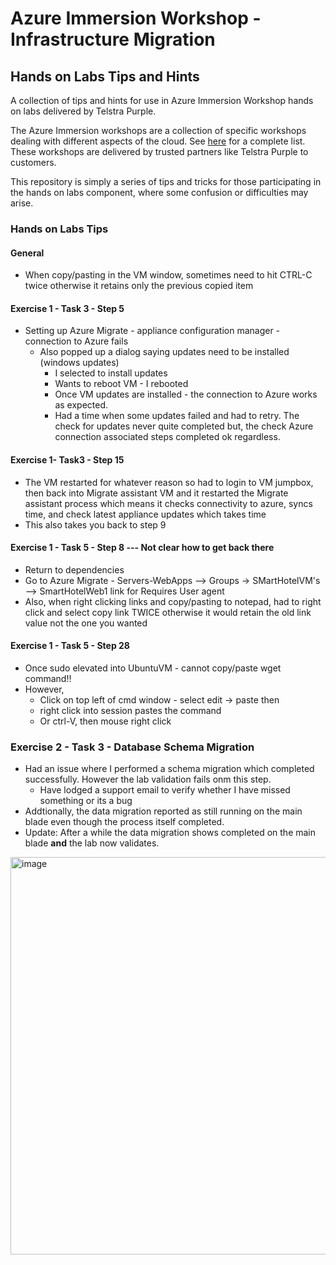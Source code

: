 # Azure Immersion Workshop - Infrastructure Migration
## Hands on Labs Tips and Hints
A collection of tips and hints for use in Azure Immersion Workshop hands on labs delivered by Telstra Purple.

The Azure Immersion workshops are a collection of specific workshops dealing with different aspects of the cloud. See [here](https://partner.microsoft.com/en-US/solutions/azure/aiw) for a complete list. These workshops are delivered by trusted partners like Telstra Purple to customers.

This repository is simply a series of tips and tricks for those participating in the hands on labs component, where some confusion or difficulties may arise.

### Hands on Labs Tips

#### General
- When copy/pasting in the VM window, sometimes need to hit CTRL-C twice otherwise it retains only the previous copied item
	
#### Exercise 1 - Task 3 - Step 5
- Setting up Azure Migrate - appliance configuration manager - connection to Azure fails
  - Also popped up a dialog saying updates need to be installed (windows updates)
    - I selected to install updates
    - Wants to reboot VM - I rebooted
    - Once VM updates are installed - the connection to Azure works as expected.
	- Had a time when some updates failed and had to retry. The check for updates never quite completed but, the check Azure connection associated steps completed ok regardless.

#### Exercise 1- Task3 - Step 15
- The VM restarted for whatever reason so had to login to VM jumpbox, then back into Migrate assistant VM and it restarted the Migrate assistant process which means it checks connectivity to azure, syncs time, and check latest appliance updates which takes time
- This also takes you back to step 9

#### Exercise 1 - Task 5 - Step 8  --- Not clear how to get back there
- Return to dependencies
- Go to Azure Migrate - Servers-WebApps --> Groups -> SMartHotelVM's --> SmartHotelWeb1 link for Requires User agent
- Also, when right clicking links and copy/pasting to notepad, had to right click and select copy link TWICE otherwise it would retain the old link value not the one you wanted
	
#### Exercise 1 - Task 5 - Step 28
- Once sudo elevated into UbuntuVM - cannot copy/paste wget command!!
- However, 
  - Click on top left of cmd window - select edit -> paste then
  - right click into session pastes the command
  - Or ctrl-V, then mouse right click


### Exercise 2 - Task 3 - Database Schema Migration
- Had an issue where I performed a schema migration which completed successfully. However the lab validation fails onm this step.
  - Have lodged a support email to verify whether I have missed something or its a bug
- Addtionally, the data migration reported as still running on the main blade even though the process itself completed.
- Update: After a while the data migration shows completed on the main blade **and** the lab now validates.
<img width="636" alt="image" src="https://user-images.githubusercontent.com/435165/193194975-2c296820-1cfd-4997-9dcd-9aee171737d2.png">
